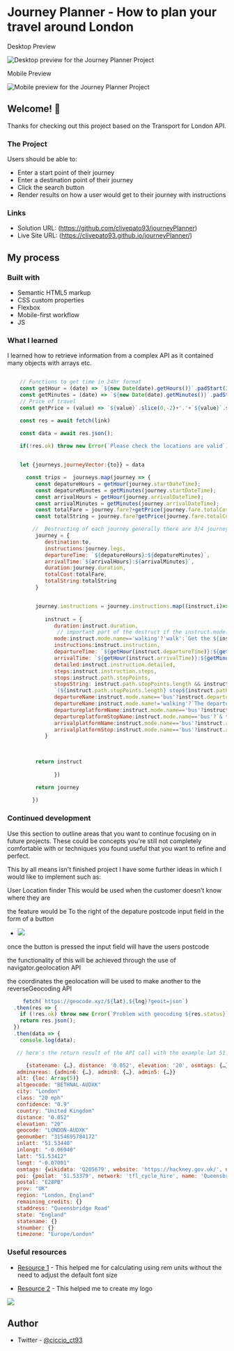 # Journey Planner - How to plan your travel around London


Desktop Preview


![Desktop preview for the Journey Planner Project](./images/desktop-preview.png)


Mobile Preview


![Mobile preview for the Journey Planner Project](./images/mobile-preview.png)



## Welcome! 👋

Thanks for checking out this project based on the Transport for London API.

### The Project

Users should be able to:

- Enter a start point of their journey
- Enter a destination point of their journey
- Click the search button
- Render results on how a user would get to their journey with instructions

### Links

- Solution URL: (https://github.com/clivepato93/journeyPlanner)
- Live Site URL: (https://clivepato93.github.io/journeyPlanner/)


## My process

### Built with

- Semantic HTML5 markup
- CSS custom properties
- Flexbox
- Mobile-first workflow
- JS

### What I learned

I learned how to retrieve information from a complex API as it contained many objects with arrays etc.

```js

    // Functions to get time in 24hr format
    const getHour = (date) => `${new Date(date).getHours()}`.padStart(2,0);
    const getMinutes = (date) => `${new Date(date).getMinutes()}`.padStart(2,0);
    // Price of travel
    const getPrice = (value) => `${value}`.slice(0,-2)+'.'+`${value}`.slice(-2);

    const res = await fetch(link)
      
    const data = await res.json();

    if(!res.ok) throw new Error(`Please check the locations are valid`)


    let {journeys,journeyVector:{to}} = data

      const trips =  journeys.map(journey => {
         const depatureHours = getHour(journey.startDateTime);
         const depatureMinutes = getMinutes(journey.startDateTime);
         const arrivalHours = getHour(journey.arrivalDateTime);
         const arrivalMinutes = getMinutes(journey.arrivalDateTime);
         const totalFare = journey.fare?+getPrice(journey.fare.totalCost):0;
         const totalString = journey.fare?getPrice(journey.fare.totalCost):0;

        //  Destructing of each journey generally there are 3/4 journeys to destruct
         journey = {
            destination:to,
            instructions:journey.legs,
            departureTime: `${depatureHours}:${depatureMinutes}`,
            arrivalTime:`${arrivalHours}:${arrivalMinutes}`,
            duration:journey.duration,
            totalCost:totalFare,
            totalString:totalString
         }


         journey.instructions = journey.instructions.map((instruct,i)=>{
      
            instruct = {
               duration:instruct.duration,
                // important part of the destruct if the instruct.mode.name=='walking' then the markup will be different to bus or train/overground etc    
               mode:instruct.mode.name=='walking'?'walk':`Get the ${instruct.mode.name}`,
               instructions:instruct.instruction,
               departureTime: `${getHour(instruct.departureTime)}:${getMinutes(instruct.departureTime)}`,
               arrivalTime: `${getHour(instruct.arrivalTime)}:${getMinutes(instruct.arrivalTime)}`,
               detailed:instruct.instruction.detailed,
               steps:instruct.instruction.steps,
               stops:instruct.path.stopPoints,
               stopsString: instruct.path.stopPoints.length && instruct.mode.name!='walking' ?
               `(${instruct.path.stopPoints.length} stop${instruct.path.stopPoints.length==1?'':'s'})`: '',
               departureName:instruct.mode.name=='bus'?instruct.departurePoint.platformName:'',
               departureName:instruct.mode.name!='walking'?`The departure point is ${instruct.departurePoint.commonName}`:'',
               departureplatformName:instruct.mode.name=='bus'?instruct.departurePoint.platformName:'',
               departureplatformStopName:instruct.mode.name=='bus'?`& the depature stop is ${instruct.departurePoint.stopLetter}`:'',
               arrivalplatformName:instruct.mode.name=='bus'?instruct.arrivalPoint.platformName:'',
               arrivalplatformStop:instruct.mode.name=='bus'?instruct.arrivalPoint.stopLetter:'',
            } 

   
   
         return instruct
   
               })

         return journey
         
        })
```

### Continued development

Use this section to outline areas that you want to continue focusing on in future projects. These could be concepts you're still not completely comfortable with or techniques you found useful that you want to refine and perfect.

This by all means isn't finished project I have some further ideas in which I would like to implement such as:

User Location finder
This would be used when the customer doesn't know where they are

the feature would be To the right of the depature postcode input field in the form of a button
- ![](./images/depature-postcode.png) 

once the button is pressed the input field will have the users postcode

the functionality of this will be achieved through the use of navigator.geolocation API

the coordinates the geolocation will be used to make another to the reverseGeocoding API

```js
     fetch(`https://geocode.xyz/${lat},${lng}?geoit=json`)
  .then(res => {
    if (!res.ok) throw new Error(`Problem with geocoding ${res.status}`);
    return res.json();
  })
  .then(data => {
    console.log(data);

   // here's the return result of the API call with the example lat 51.5344 & lng -0.0694

      {statename: {…}, distance: '0.052', elevation: '20', osmtags: {…}, state: 'England', …}
   adminareas: {admin6: {…}, admin8: {…}, admin5: {…}}
   alt: {loc: Array(5)}
   altgeocode: "BETHNAL-AUDXK"
   city: "London"
   class: "20 mph"
   confidence: "0.9"
   country: "United Kingdom"
   distance: "0.052"
   elevation: "20"
   geocode: "LONDON-AUDXK"
   geonumber: "3154695784172"
   inlatt: "51.53440"
   inlongt: "-0.06940"
   latt: "51.53412"
   longt: "-0.07001"
   osmtags: {wikidata: 'Q205679', website: 'https://hackney.gov.uk/', name: 'London Borough of  Hackney', ISO3166_2: 'GB-HCK', ref_gss: 'E09000012', …}
   poi: {poilat: '51.53379', network: 'tfl_cycle_hire', name: 'Queensbridge Road',  official_name: 'Queensbridge Road, Haggerston', official_ref: '536', …}
   postal: "E28PB"
   prov: "UK"
   region: "London, England"
   remaining_credits: {}
   staddress: "Queensbridge Road"
   state: "England"
   statename: {}
   stnumber: {}
   timezone: "Europe/London"
```

### Useful resources

- [Resource 1](https://www.ninjaunits.com/converters/pixels/pixels-rem/) - This helped me for calculating using rem units without the need to adjust the default font size


- [Resource 2](https://www.picturetopeople.org/text_generator/others/transparent/transparent-text-generator.html) - This helped me to create my logo

![](./images/picturetopeople.org-bbc994b5a587ed9113fcaa2aba692082f231936957ac1b8396.png)



## Author

- Twitter - [@ciccio_ct93](https://www.twitter.com/ciccio_ct93)
